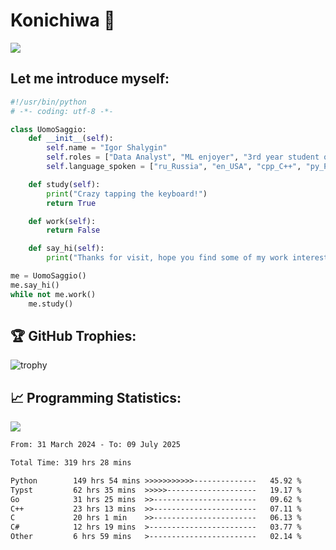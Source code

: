 # Konichiwa 👋
![](https://komarev.com/ghpvc/?username=IgorFandre&color=brightgreen)

## Let me introduce myself:
```py
#!/usr/bin/python
# -*- coding: utf-8 -*-

class UomoSaggio:
    def __init__(self):
        self.name = "Igor Shalygin"
        self.roles = ["Data Analyst", "ML enjoyer", "3rd year student of MIPT"]
        self.language_spoken = ["ru_Russia", "en_USA", "cpp_C++", "py_Python", "go_Golang"]

    def study(self):
        print("Crazy tapping the keyboard!")
        return True

    def work(self):
        return False

    def say_hi(self):
        print("Thanks for visit, hope you find some of my work interesting.")

me = UomoSaggio()
me.say_hi()
while not me.work()
    me.study()
```

## 🏆 GitHub Trophies:
![trophy](https://github-profile-trophy.vercel.app/?username=IgorFandre&title=MultiLanguage,Repositories,Commits,Experience,PullRequest,Reviews)

## 📈 Programming Statistics:

![](https://github-profile-summary-cards.vercel.app/api/cards/profile-details?username=IgorFandre&theme=solarized_dark)

<!--START_SECTION:waka-->

```txt
From: 31 March 2024 - To: 09 July 2025

Total Time: 319 hrs 28 mins

Python        149 hrs 54 mins >>>>>>>>>>>--------------   45.92 %
Typst         62 hrs 35 mins  >>>>>--------------------   19.17 %
Go            31 hrs 25 mins  >>-----------------------   09.62 %
C++           23 hrs 13 mins  >>-----------------------   07.11 %
C             20 hrs 1 min    >>-----------------------   06.13 %
C#            12 hrs 19 mins  >------------------------   03.77 %
Other         6 hrs 59 mins   >------------------------   02.14 %
```

<!--END_SECTION:waka-->
